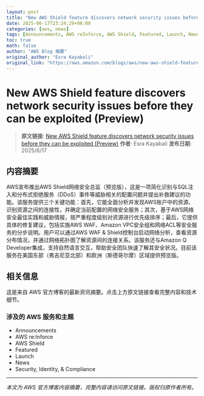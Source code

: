 ```yaml
---
layout: post
title: "New AWS Shield feature discovers network security issues before they can be exploited (Preview)"
date: 2025-06-17T23:24:29+08:00
categories: [aws, news]
tags: [Announcements, AWS reInforce, AWS Shield, Featured, Launch, News, Security Identity Compliance]
toc: true
math: false
author: "AWS Blog 摘要"
original_author: "Esra Kayabali"
original_link: "https://aws.amazon.com/blogs/aws/new-aws-shield-feature-discovers-network-security-issues-before-they-can-be-exploited-preview/"
---
```


# New AWS Shield feature discovers network security issues before they can be exploited (Preview)

> **原文链接**: [New AWS Shield feature discovers network security issues before they can be exploited (Preview)](https://aws.amazon.com/blogs/aws/new-aws-shield-feature-discovers-network-security-issues-before-they-can-be-exploited-preview/)
> **作者**: Esra Kayabali
> **发布日期**: 2025/6/17

## 内容摘要

AWS宣布推出AWS Shield网络安全总监（预览版），这是一项简化识别与SQL注入和分布式拒绝服务（DDoS）事件等威胁相关的配置问题并提出补救建议的功能。该服务提供三个关键功能：首先，它能全面分析并发现AWS账户中的资源、识别资源之间的连接性，并确定当前配置的网络安全服务；其次，基于AWS网络安全最佳实践和威胁情报，按严重程度级别对资源进行优先级排序；最后，它提供具体的修复建议，包括实施AWS WAF、Amazon VPC安全组和网络ACL等安全服务的分步说明。用户可以通过AWS WAF & Shield控制台启动网络分析，查看资源分布情况，并通过网络拓扑图了解资源间的连接关系。该服务还与Amazon Q Developer集成，支持自然语言交互，帮助安全团队快速了解其安全状况。目前该服务在美国东部（弗吉尼亚北部）和欧洲（斯德哥尔摩）区域提供预览版。

## 相关信息

这是来自 AWS 官方博客的最新资讯摘要。点击上方原文链接查看完整内容和技术细节。

### 涉及的 AWS 服务和主题

- Announcements
- AWS re:Inforce
- AWS Shield
- Featured
- Launch
- News
- Security, Identity, & Compliance

---

*本文为 AWS 官方博客内容摘要，完整内容请访问原文链接。版权归原作者所有。*